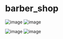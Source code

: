# barber_shop

![image](https://github.com/user-attachments/assets/00d00783-cc56-4670-bba9-100e0d5e6ee0) ![image](https://github.com/user-attachments/assets/9033d387-9a9f-4873-8a20-7a1deeffc8be)

![image](https://github.com/user-attachments/assets/18da7a69-0b02-4a8b-8208-2cbb3e868d97) ![image](https://github.com/user-attachments/assets/df3b3e2f-475b-4859-9e3b-7e9e0578b807)

